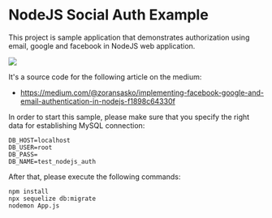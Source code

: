 # NodeJS Social Auth Example

This project is sample application that demonstrates authorization using email, google and facebook in NodeJS web application.

![](https://cdn-images-1.medium.com/max/800/1*XpU8fmdPGCRwSlcuWahzdQ.jpeg)

It's a source code for the following article on the medium:

- https://medium.com/@zoransasko/implementing-facebook-google-and-email-authentication-in-nodejs-f1898c64330f

In order to start this sample, please make sure that you specify the right data for establishing MySQL connection:
```
DB_HOST=localhost
DB_USER=root
DB_PASS=
DB_NAME=test_nodejs_auth
```
After that, please execute the following commands:
```
npm install
npx sequelize db:migrate
nodemon App.js
```